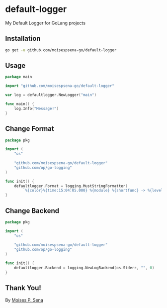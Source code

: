 # default-logger
My Default Logger for GoLang projects

## Installation

```bash
go get -u github.com/moisespsena-go/default-logger
```

## Usage

```go
package main

import "github.com/moisespsena-go/default-logger"

var log = defaultlogger.NewLogger("main")

func main() {
	log.Info("Message!")
}
```

## Change Format

```go
package pkg

import (
	"os"
	
	"github.com/moisespsena-go/default-logger"
	"github.com/op/go-logging"
)

func init() {
	defaultlogger.Format = logging.MustStringFormatter(
		`%{color}%{time:15:04:05.000} %{module} %{shortfunc} -> %{level:.4s} %{id:03x}%{color:reset} %{message}`)
}
```

## Change Backend

```go
package pkg

import (
	"os"
	
	"github.com/moisespsena-go/default-logger"
	"github.com/op/go-logging"
)

func init() {
	defaultlogger.Backend = logging.NewLogBackend(os.Stderr, "", 0)
}
```

## Thank You!

By [Moises P. Sena](https://github.com/moisespsena)
